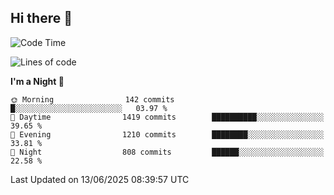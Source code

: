 ## Hi there 👋

<!--
**Wangmerlyn/Wangmerlyn** is a ✨ _special_ ✨ repository because its `README.md` (this file) appears on your GitHub profile.

Here are some ideas to get you started:

- 🔭 I’m currently working on ...
- 🌱 I’m currently learning ...
- 👯 I’m looking to collaborate on ...
- 🤔 I’m looking for help with ...
- 💬 Ask me about ...
- 📫 How to reach me: ...
- 😄 Pronouns: ...
- ⚡ Fun fact: ...
-->
<!--START_SECTION:waka-->
![Code Time](http://img.shields.io/badge/Code%20Time-340%20hrs%2024%20mins-blue)

![Lines of code](https://img.shields.io/badge/From%20Hello%20World%20I%27ve%20Written-15.8%20million%20lines%20of%20code-blue)

**I'm a Night 🦉** 

```text
🌞 Morning                142 commits         █░░░░░░░░░░░░░░░░░░░░░░░░   03.97 % 
🌆 Daytime                1419 commits        ██████████░░░░░░░░░░░░░░░   39.65 % 
🌃 Evening                1210 commits        ████████░░░░░░░░░░░░░░░░░   33.81 % 
🌙 Night                  808 commits         ██████░░░░░░░░░░░░░░░░░░░   22.58 % 
```



 Last Updated on 13/06/2025 08:39:57 UTC
<!--END_SECTION:waka-->
